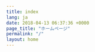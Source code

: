 ```yaml
---
title: index
lang: ja
date: 2018-04-13 06:37:36 +0000
page_title: "ホームページ"
permalink: "/"
layout: home
---
```

